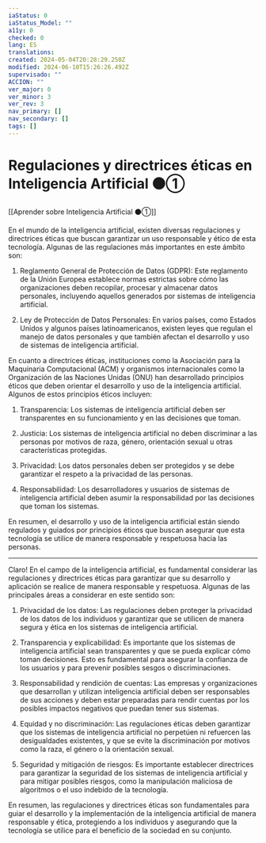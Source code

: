 ```yaml
---
iaStatus: 0
iaStatus_Model: ""
a11y: 0
checked: 0
lang: ES
translations: 
created: 2024-05-04T20:28:29.250Z
modified: 2024-06-10T15:26:26.492Z
supervisado: ""
ACCION: ""
ver_major: 0
ver_minor: 3
ver_rev: 3
nav_primary: []
nav_secondary: []
tags: []
---
```

# Regulaciones y directrices éticas en Inteligencia Artificial ⚫①

[[Aprender sobre Inteligencia Artificial ⚫①]]

En el mundo de la inteligencia artificial, existen diversas regulaciones y directrices éticas que buscan garantizar un uso responsable y ético de esta tecnología. Algunas de las regulaciones más importantes en este ámbito son:

1. Reglamento General de Protección de Datos (GDPR): Este reglamento de la Unión Europea establece normas estrictas sobre cómo las organizaciones deben recopilar, procesar y almacenar datos personales, incluyendo aquellos generados por sistemas de inteligencia artificial.

2. Ley de Protección de Datos Personales: En varios países, como Estados Unidos y algunos países latinoamericanos, existen leyes que regulan el manejo de datos personales y que también afectan el desarrollo y uso de sistemas de inteligencia artificial.

En cuanto a directrices éticas, instituciones como la Asociación para la Maquinaria Computacional (ACM) y organismos internacionales como la Organización de las Naciones Unidas (ONU) han desarrollado principios éticos que deben orientar el desarrollo y uso de la inteligencia artificial. Algunos de estos principios éticos incluyen:

1. Transparencia: Los sistemas de inteligencia artificial deben ser transparentes en su funcionamiento y en las decisiones que toman.

2. Justicia: Los sistemas de inteligencia artificial no deben discriminar a las personas por motivos de raza, género, orientación sexual u otras características protegidas.

3. Privacidad: Los datos personales deben ser protegidos y se debe garantizar el respeto a la privacidad de las personas.

4. Responsabilidad: Los desarrolladores y usuarios de sistemas de inteligencia artificial deben asumir la responsabilidad por las decisiones que toman los sistemas.

En resumen, el desarrollo y uso de la inteligencia artificial están siendo regulados y guiados por principios éticos que buscan asegurar que esta tecnología se utilice de manera responsable y respetuosa hacia las personas.

---

Claro! En el campo de la inteligencia artificial, es fundamental considerar las regulaciones y directrices éticas para garantizar que su desarrollo y aplicación se realice de manera responsable y respetuosa. Algunas de las principales áreas a considerar en este sentido son:

1. Privacidad de los datos: Las regulaciones deben proteger la privacidad de los datos de los individuos y garantizar que se utilicen de manera segura y ética en los sistemas de inteligencia artificial.

2. Transparencia y explicabilidad: Es importante que los sistemas de inteligencia artificial sean transparentes y que se pueda explicar cómo toman decisiones. Esto es fundamental para asegurar la confianza de los usuarios y para prevenir posibles sesgos o discriminaciones.

3. Responsabilidad y rendición de cuentas: Las empresas y organizaciones que desarrollan y utilizan inteligencia artificial deben ser responsables de sus acciones y deben estar preparadas para rendir cuentas por los posibles impactos negativos que puedan tener sus sistemas.

4. Equidad y no discriminación: Las regulaciones éticas deben garantizar que los sistemas de inteligencia artificial no perpetúen ni refuercen las desigualdades existentes, y que se evite la discriminación por motivos como la raza, el género o la orientación sexual.

5. Seguridad y mitigación de riesgos: Es importante establecer directrices para garantizar la seguridad de los sistemas de inteligencia artificial y para mitigar posibles riesgos, como la manipulación maliciosa de algoritmos o el uso indebido de la tecnología.

En resumen, las regulaciones y directrices éticas son fundamentales para guiar el desarrollo y la implementación de la inteligencia artificial de manera responsable y ética, protegiendo a los individuos y asegurando que la tecnología se utilice para el beneficio de la sociedad en su conjunto.
